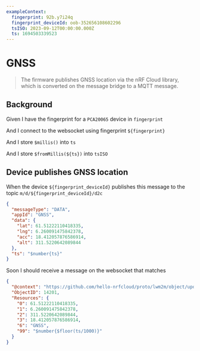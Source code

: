 ```yaml
---
exampleContext:
  fingerprint: 92b.y7i24q
  fingerprint_deviceId: oob-352656108602296
  tsISO: 2023-09-12T00:00:00.000Z
  ts: 1694503339523
---
```


# GNSS

> The firmware publishes GNSS location via the nRF Cloud library, which is
> converted on the message bridge to a MQTT message.

## Background

Given I have the fingerprint for a `PCA20065` device in `fingerprint`

And I connect to the websocket using fingerprint `${fingerprint}`

And I store `$millis()` into `ts`

And I store `$fromMillis(${ts})` into `tsISO`

## Device publishes GNSS location

When the device `${fingerprint_deviceId}` publishes this message to the topic
`m/d/${fingerprint_deviceId}/d2c`

```json
{
  "messageType": "DATA",
  "appId": "GNSS",
  "data": {
    "lat": 61.51222110418335,
    "lng": 6.260091475842378,
    "acc": 18.412057876586914,
    "alt": 311.5220642089844
  },
  "ts": "$number{ts}"
}
```

Soon I should receive a message on the websocket that matches

```json
{
  "@context": "https://github.com/hello-nrfcloud/proto/lwm2m/object/update",
  "ObjectID": 14201,
  "Resources": {
    "0": 61.51222110418335,
    "1": 6.260091475842378,
    "2": 311.5220642089844,
    "3": 18.412057876586914,
    "6": "GNSS",
    "99": "$number{$floor(ts/1000)}"
  }
}
```
